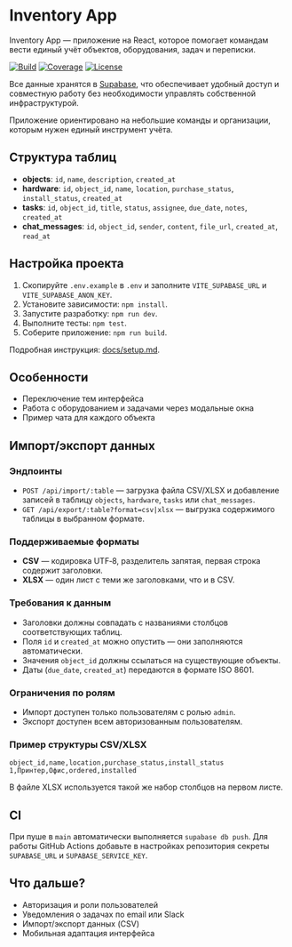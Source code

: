 # Inventory App 
Inventory App — приложение на React, которое помогает командам вести единый учёт объектов, оборудования, задач и переписки.

[![Build](https://github.com/devyjones991-ai/inventory-app/actions/workflows/supabase-migrate.yml/badge.svg)](https://github.com/devyjones991-ai/inventory-app/actions)
[![Coverage](https://img.shields.io/codecov/c/github/devyjones991-ai/inventory-app)](https://codecov.io/gh/devyjones991-ai/inventory-app)
[![License](https://img.shields.io/github/license/devyjones991-ai/inventory-app)](LICENSE)


Все данные хранятся в [Supabase](https://supabase.com/), что обеспечивает удобный доступ и совместную работу без необходимости управлять собственной инфраструктурой.

Приложение ориентировано на небольшие команды и организации, которым нужен единый инструмент учёта.

## Структура таблиц
- **objects**: `id`, `name`, `description`, `created_at`
- **hardware**: `id`, `object_id`, `name`, `location`, `purchase_status`, `install_status`, `created_at`
- **tasks**: `id`, `object_id`, `title`, `status`, `assignee`, `due_date`, `notes`, `created_at`
- **chat_messages**: `id`, `object_id`, `sender`, `content`, `file_url`, `created_at`, `read_at`

## Настройка проекта
1. Скопируйте `.env.example` в `.env` и заполните `VITE_SUPABASE_URL` и `VITE_SUPABASE_ANON_KEY`.
2. Установите зависимости: `npm install`.
3. Запустите разработку: `npm run dev`.
4. Выполните тесты: `npm test`.
5. Соберите приложение: `npm run build`.

Подробная инструкция: [docs/setup.md](docs/setup.md).

## Особенности
- Переключение тем интерфейса
- Работа с оборудованием и задачами через модальные окна
- Пример чата для каждого объекта

## Импорт/экспорт данных

### Эндпоинты

- `POST /api/import/:table` — загрузка файла CSV/XLSX и добавление записей в таблицу `objects`, `hardware`, `tasks` или `chat_messages`.
- `GET /api/export/:table?format=csv|xlsx` — выгрузка содержимого таблицы в выбранном формате.

### Поддерживаемые форматы

- **CSV** — кодировка UTF‑8, разделитель запятая, первая строка содержит заголовки.
- **XLSX** — один лист с теми же заголовками, что и в CSV.

### Требования к данным

- Заголовки должны совпадать с названиями столбцов соответствующих таблиц.
- Поля `id` и `created_at` можно опустить — они заполняются автоматически.
- Значения `object_id` должны ссылаться на существующие объекты.
- Даты (`due_date`, `created_at`) передаются в формате ISO 8601.

### Ограничения по ролям

- Импорт доступен только пользователям с ролью `admin`.
- Экспорт доступен всем авторизованным пользователям.

### Пример структуры CSV/XLSX

```
object_id,name,location,purchase_status,install_status
1,Принтер,Офис,ordered,installed
```

В файле XLSX используется такой же набор столбцов на первом листе.

## CI

При пуше в `main` автоматически выполняется `supabase db push`. Для работы GitHub Actions добавьте в настройках репозитория секреты `SUPABASE_URL` и `SUPABASE_SERVICE_KEY`.

## Что дальше?
- Авторизация и роли пользователей
- Уведомления о задачах по email или Slack
- Импорт/экспорт данных (CSV)
- Мобильная адаптация интерфейса
